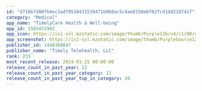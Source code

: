 ```yaml
---
id: "d716b7d80fb4ec1ad79510431539471b9b0ac5c4ae8150ebf02fcd1dd218741f"
category: "Medical"
app_name: "TimelyCare Health & Well-being"
app_id: 1502432982
app_icon: https://is1-ssl.mzstatic.com/image/thumb/Purple126/v4/c1/80/dd/c180dddc-cca8-4477-8b5a-c397386076cf/AppIcon-1x_U007emarketing-0-7-0-85-220.png/1024x1024bb.png
app_screenshot: https://is1-ssl.mzstatic.com/image/thumb/PurpleSource126/v4/53/10/4b/53104b8b-62ea-1e99-d630-50856c3f2901/37710678-54c6-4ab5-bc20-4ecaec137959_iphone_big_-_1.png/1242x2688bb.png
publisher_id: 1448388847
publisher_name: "Timely Telehealth, LLC"
rank: 233
most_recent_release: 2024-01-25 00:00:00
release_count_in_past_year: 12
release_count_in_past_year_category: 11
release_count_in_past_year_top_in_category: 20
---
```

